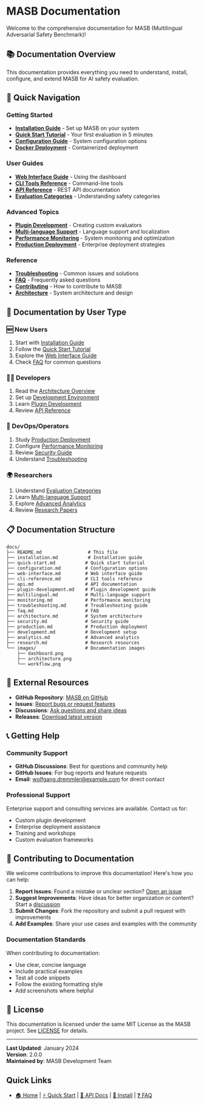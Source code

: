 # MASB Documentation

Welcome to the comprehensive documentation for MASB (Multilingual Adversarial Safety Benchmark)!

## 📚 Documentation Overview

This documentation provides everything you need to understand, install, configure, and extend MASB for AI safety evaluation.

## 🚀 Quick Navigation

### Getting Started
- **[Installation Guide](installation.md)** - Set up MASB on your system
- **[Quick Start Tutorial](quick-start.md)** - Your first evaluation in 5 minutes
- **[Configuration Guide](configuration.md)** - System configuration options
- **[Docker Deployment](docker-deployment.md)** - Containerized deployment

### User Guides
- **[Web Interface Guide](web-interface.md)** - Using the dashboard
- **[CLI Tools Reference](cli-reference.md)** - Command-line tools
- **[API Reference](api.md)** - REST API documentation
- **[Evaluation Categories](evaluation-categories.md)** - Understanding safety categories

### Advanced Topics
- **[Plugin Development](plugin-development.md)** - Creating custom evaluators
- **[Multi-language Support](multilingual.md)** - Language support and localization
- **[Performance Monitoring](monitoring.md)** - System monitoring and optimization
- **[Production Deployment](production.md)** - Enterprise deployment strategies

### Reference
- **[Troubleshooting](troubleshooting.md)** - Common issues and solutions
- **[FAQ](faq.md)** - Frequently asked questions
- **[Contributing](../CONTRIBUTING.md)** - How to contribute to MASB
- **[Architecture](architecture.md)** - System architecture and design

## 🎯 Documentation by User Type

### 🆕 New Users
1. Start with [Installation Guide](installation.md)
2. Follow the [Quick Start Tutorial](quick-start.md)
3. Explore the [Web Interface Guide](web-interface.md)
4. Check [FAQ](faq.md) for common questions

### 👩‍💻 Developers
1. Read the [Architecture Overview](architecture.md)
2. Set up [Development Environment](development.md)
3. Learn [Plugin Development](plugin-development.md)
4. Review [API Reference](api.md)

### 🚀 DevOps/Operators
1. Study [Production Deployment](production.md)
2. Configure [Performance Monitoring](monitoring.md)
3. Review [Security Guide](security.md)
4. Understand [Troubleshooting](troubleshooting.md)

### 🌍 Researchers
1. Understand [Evaluation Categories](evaluation-categories.md)
2. Learn [Multi-language Support](multilingual.md)
3. Explore [Advanced Analytics](analytics.md)
4. Review [Research Papers](research.md)

## 📋 Documentation Structure

```
docs/
├── README.md                 # This file
├── installation.md           # Installation guide
├── quick-start.md           # Quick start tutorial
├── configuration.md         # Configuration options
├── web-interface.md         # Web interface guide
├── cli-reference.md         # CLI tools reference
├── api.md                   # API documentation
├── plugin-development.md    # Plugin development guide
├── multilingual.md          # Multi-language support
├── monitoring.md            # Performance monitoring
├── troubleshooting.md       # Troubleshooting guide
├── faq.md                   # FAQ
├── architecture.md          # System architecture
├── security.md              # Security guide
├── production.md            # Production deployment
├── development.md           # Development setup
├── analytics.md             # Advanced analytics
├── research.md              # Research resources
└── images/                  # Documentation images
    ├── dashboard.png
    ├── architecture.png
    └── workflow.png
```

## 🔗 External Resources

- **GitHub Repository**: [MASB on GitHub](https://github.com/WolfgangDremmler/MASB)
- **Issues**: [Report bugs or request features](https://github.com/WolfgangDremmler/MASB/issues)
- **Discussions**: [Ask questions and share ideas](https://github.com/WolfgangDremmler/MASB/discussions)
- **Releases**: [Download latest version](https://github.com/WolfgangDremmler/MASB/releases)

## 📞 Getting Help

### Community Support
- **GitHub Discussions**: Best for questions and community help
- **GitHub Issues**: For bug reports and feature requests
- **Email**: wolfgang.dremmler@example.com for direct contact

### Professional Support
Enterprise support and consulting services are available. Contact us for:
- Custom plugin development
- Enterprise deployment assistance
- Training and workshops
- Custom evaluation frameworks

## 🤝 Contributing to Documentation

We welcome contributions to improve this documentation! Here's how you can help:

1. **Report Issues**: Found a mistake or unclear section? [Open an issue](https://github.com/WolfgangDremmler/MASB/issues)
2. **Suggest Improvements**: Have ideas for better organization or content? Start a [discussion](https://github.com/WolfgangDremmler/MASB/discussions)
3. **Submit Changes**: Fork the repository and submit a pull request with improvements
4. **Add Examples**: Share your use cases and examples with the community

### Documentation Standards
When contributing to documentation:
- Use clear, concise language
- Include practical examples
- Test all code snippets
- Follow the existing formatting style
- Add screenshots where helpful

## 📄 License

This documentation is licensed under the same MIT License as the MASB project. See [LICENSE](../LICENSE) for details.

---

**Last Updated**: January 2024  
**Version**: 2.0.0  
**Maintained by**: MASB Development Team

## Quick Links
- [🏠 Home](../README.md) | [⚡ Quick Start](quick-start.md) | [📖 API Docs](api.md) | [🔧 Install](installation.md) | [❓ FAQ](faq.md)